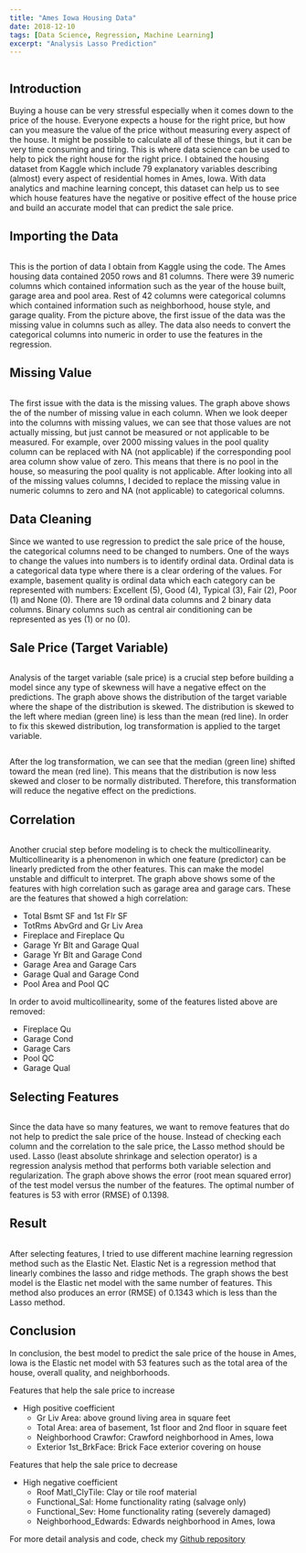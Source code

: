 ```yaml
---
title: "Ames Iowa Housing Data"
date: 2018-12-10
tags: [Data Science, Regression, Machine Learning]
excerpt: "Analysis Lasso Prediction"
---
```


<img src="{{ site.url }}{{ site.baseurl }}/images/ames/house-sale.jpg" alt="">

## **Introduction**
Buying a house can be very stressful especially when it comes down to the price of the house. Everyone expects a house for the right price, but how can you measure the value of the price without measuring every aspect of the house. It might be possible to calculate all of these things, but it can be very time consuming and tiring. This is where data science can be used to help to pick the right house for the right price. I obtained the housing dataset from Kaggle which include 79 explanatory variables describing (almost) every aspect of residential homes in Ames, Iowa. With data analytics and machine learning concept, this dataset can help us to see which house features have the negative or positive effect of the house price and build an accurate model that can predict the sale price.

## **Importing the Data**
<img src="{{ site.url }}{{ site.baseurl }}/images/ames/data-table.png" alt="">

This is the portion of data I obtain from Kaggle using the code. The Ames housing data contained 2050 rows and 81 columns. There were 39 numeric columns which contained information such as the year of the house built, garage area and pool area. Rest of 42 columns were categorical columns which contained information such as neighborhood, house style, and garage quality. From the picture above, the first issue of the data was the missing value in columns such as alley. The data also needs to convert the categorical columns into numeric in order to use the features in the regression.

## **Missing Value**
<img src="{{ site.url }}{{ site.baseurl }}/images/ames/missing-value.png" alt="">

The first issue with the data is the missing values. The graph above shows the of the number of missing value in each column. When we look deeper into the columns with missing values, we can see that those values are not actually missing, but just cannot be measured or not applicable to be measured. For example, over 2000 missing values in the pool quality column can be replaced with NA (not applicable) if the corresponding pool area column show value of zero. This means that there is no pool in the house, so measuring the pool quality is not applicable. After looking into all of the missing values columns, I decided to replace the missing value in numeric columns to zero and NA (not applicable) to categorical columns.

## **Data Cleaning**

Since we wanted to use regression to predict the sale price of the house, the categorical columns need to be changed to numbers. One of the ways to change the values into numbers is to identify ordinal data. Ordinal data is a categorical data type where there is a clear ordering of the values. For example, basement quality is ordinal data which each category can be represented with numbers: Excellent (5), Good (4), Typical (3), Fair (2), Poor (1) and None (0). There are 19 ordinal data columns and 2 binary data columns. Binary columns such as central air conditioning can be represented as yes (1) or no (0).

## **Sale Price (Target Variable)**
<img src="{{ site.url }}{{ site.baseurl }}/images/ames/target-var.png" alt="">

Analysis of the target variable (sale price) is a crucial step before building a model since any type of skewness will have a negative effect on the predictions. The graph above shows the distribution of the target variable where the shape of the distribution is skewed. The distribution is skewed to the left where median (green line) is less than the mean (red line). In order to fix this skewed distribution, log transformation is applied to the target variable.

<img src="{{ site.url }}{{ site.baseurl }}/images/ames/log-target-var.png" alt="">

After the log transformation, we can see that the median (green line) shifted toward the mean (red line). This means that the distribution is now less skewed and closer to be normally distributed. Therefore, this transformation will reduce the negative effect on the predictions.

## **Correlation**
<img src="{{ site.url }}{{ site.baseurl }}/images/ames/corr.png" alt="">

Another crucial step before modeling is to check the multicollinearity. Multicollinearity is a phenomenon in which one feature (predictor) can be linearly predicted from the other features. This can make the model unstable and difficult to interpret. The graph above shows some of the features with high correlation such as garage area and garage cars. These are the features that showed a high correlation:
- Total Bsmt SF and 1st Flr SF
- TotRms AbvGrd and Gr Liv Area
- Fireplace and Fireplace Qu
- Garage Yr Blt and Garage Qual
- Garage Yr Blt and Garage Cond
- Garage Area and Garage Cars
- Garage Qual and Garage Cond
- Pool Area and Pool QC

In order to avoid multicollinearity, some of the features listed above are removed:
- Fireplace Qu
- Garage Cond
- Garage Cars
- Pool QC
- Garage Qual


## **Selecting Features**
<img src="{{ site.url }}{{ site.baseurl }}/images/ames/select.png" alt="">

Since the data have so many features, we want to remove features that do not help to predict the sale price of the house. Instead of checking each column and the correlation to the sale price, the Lasso method should be used. Lasso (least absolute shrinkage and selection operator) is a regression analysis method that performs both variable selection and regularization. The graph above shows the error (root mean squared error) of the test model versus the number of the features. The optimal number of features is 53 with error (RMSE) of 0.1398.

## **Result**
<img src="{{ site.url }}{{ site.baseurl }}/images/ames/result.png" alt="">

After selecting features, I tried to use different machine learning regression method such as the Elastic Net. Elastic Net is a regression method that linearly combines the lasso and ridge methods. The graph shows the best model is the Elastic net model with the same number of features. This method also produces an error (RMSE) of 0.1343 which is less than the Lasso method.

## **Conclusion**

In conclusion, the best model to predict the sale price of the house in Ames, Iowa is the Elastic net model with 53 features such as the total area of the house, overall quality, and neighborhoods.

Features that help the sale price to increase
- High positive coefficient
    - Gr Liv Area: above ground living area in square feet
    - Total Area: area of basement, 1st floor and 2nd floor in square feet
    - Neighborhood Crawfor: Crawford neighborhood in Ames, Iowa
    - Exterior 1st_BrkFace: Brick Face exterior covering on house

Features that help the sale price to decrease
  - High negative coefficient
    - Roof Matl_ClyTile: Clay or tile roof material
    - Functional_Sal: Home functionality rating (salvage only)
    - Functional_Sev: Home functionality rating (severely damaged)
    - Neighborhood_Edwards: Edwards neighborhood in Ames, Iowa

For more detail analysis and code, check my [Github repository](https://github.com/jwasham12/Ames-Iowa-Housing-Prediction)
